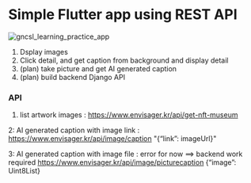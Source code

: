 # Simple Flutter app using REST API

![gncsl_learning_practice_app](https://github.com/user-attachments/assets/7749b59b-bca9-42c6-a9d6-924fceb785cc)

1. Dsplay images
2. Click detail, and get caption from background and display detail
3. (plan) take picture and get AI generated caption
4. (plan) build backend Django API

### API

1. list artwork images :
https://www.envisager.kr/api/get-nft-museum

2: AI generated caption with image link :
https://www.envisager.kr/api/image/caption "{“link”: imageUrl}"

3: AI generated caption with image file :
error for now ==> backend work required
https://www.envisager.kr/api/image/picturecaption {“image”: Uint8List} 











